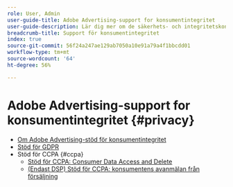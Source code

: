 ```yaml
---
role: User, Admin
user-guide-title: Adobe Advertising-support for konsumentintegritet
user-guide-description: Lär dig mer om de säkerhets- och integritetskontroller som Adobe Advertising erbjuder för att hjälpa annonsörskunder att följa konsumentsekretesslagstiftningen.
breadcrumb-title: Support för konsumentintegritet
index: true
source-git-commit: 56f24a247ae129ab7050a10e91a79a4f1bbcdd01
workflow-type: tm+mt
source-wordcount: '64'
ht-degree: 56%

---
```



# Adobe Advertising-support for konsumentintegritet {#privacy}

+ [Om Adobe Advertising-stöd för konsumentintegritet](/help/privacy/home.md)
+ [Stöd för GDPR](/help/privacy/gdpr.md)
+ Stöd för CCPA {#ccpa}
   + [Stöd för CCPA: Consumer Data Access and Delete](/help/privacy/ccpa/ccpa-access-delete.md)
   + [(Endast DSP) Stöd för CCPA: konsumentens avanmälan från försäljning](/help/privacy/ccpa/ccpa-opt-out-of-sale.md)
